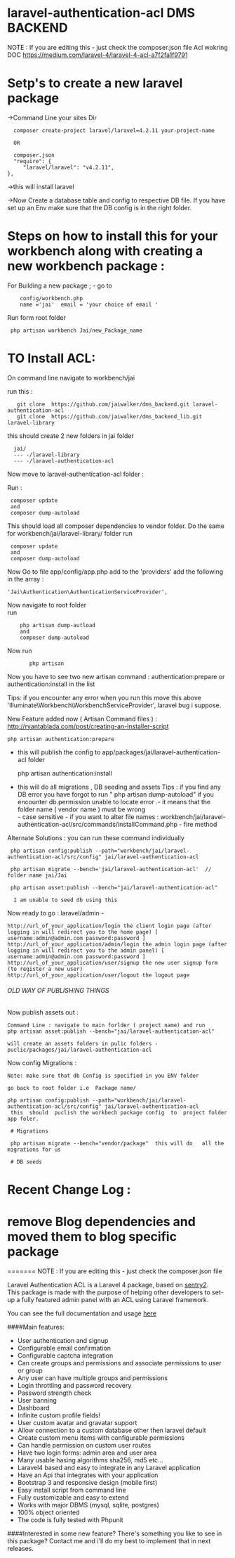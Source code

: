laravel-authentication-acl    DMS BACKEND
==========================

NOTE : If you are editing this - just check the composer.json file
 Acl  wokring DOC https://medium.com/laravel-4/laravel-4-acl-a7f2fa1f9791
# Setp's to create a new laravel  package 
   
   ->Command Line  your sites Dir   
      
      composer create-project laravel/laravel=4.2.11 your-project-name
     
      OR 
   
      composer.json
      "require": {
         "laravel/laravel": "v4.2.11",
    },
  
   ->this  will install laravel 
  
   ->Now Create a database table   and config to respective DB  file.
     If  you have set up  an Env make sure  that the DB config is in the right folder. 


# Steps on how to install  this for your workbench along with creating a new workbench package :
   
   For Building  a new package ;
    -  go  to  
        
        config/workbench.php  
        name ='jai'  email = 'your choice of email ' 
             
   Run form root folder 
      
     php artisan workbench Jai/new_Package_name

   # TO Install ACL:
   
   On command line navigate to workbench/jai

   run this  : 
               
       git clone  https://github.com/jaiwalker/dms_backend.git laravel-authentication-acl
       git clone  https://github.com/jaiwalker/dms_backend_lib.git  laravel-library

   this should create 2 new folders in jai folder  

      jai/
      --- -/laravel-library
      --- -/laravel-authentication-acl
      
   Now move to laravel-authentication-acl folder :
   
   Run :
   
     composer update  
     and
     composer dump-autoload
     
   
   This should load all composer dependencies to vendor folder.
   Do the same for workbench/jai/laravel-library/ folder 
   run  
   
     composer update   
     and 
     composer dump-autoload 

   Now Go to file app/config/app.php add to the 'providers'
    add the following in the array :

    'Jai\Authentication\AuthenticationServiceProvider',

   Now navigate to root  folder    
     run 
        
        php artisan dump-autload  
        and
        composer dump-autoload 

   Now  run
           
           php artisan 
   Now you have to see two new artisan command : authentication:prepare or authentication:install in the list     
   
   Tips: if  you encounter any error  when you run this move this  above 'Illuminate\Workbench\WorkbenchServiceProvider',
      laravel  bug  i suppose.
             
  New Feature added now ( Artisan Command  files ) : http://ryantablada.com/post/creating-an-installer-script
   
    php artisan authentication:prepare  
  
  - this  will publish the config to app/packages/jai/laravel-authentication-acl folder 

     php artisan authentication:install 
  
  -  this will do all migrations , DB seeding and assets 
   Tips  : if you find  any DB error   you have forgot to run    " php artisan dump-autoload"
            if  you encounter db.permission  unable to locate error .- it means  that  the folder name  ( vendor name ) must be wrong  
            - case sensitive - if  you want to alter  file names : workbench/jai/laravel-authentication-acl/src/commands/installCommand.php - fire method  
 
 Alternate Solutions : you can run these command individually
     
     php artisan config:publish --path="workbench/jai/laravel-authentication-acl/src/config" jai/laravel-authentication-acl
     
     php artisan migrate --bench='jai/laravel-authentication-acl'  // folder name jai/Jai 
     
     php artisan asset:publish --bench="jai/laravel-authentication-acl"
     
      I am unable to seed db using this 
 
   
 Now   ready to go :    laravel/admin - 

    http://url_of_your_application/login the client login page (after logging in will redirect you to the home page) [ username:admin@admin.com password:password ]
    http://url_of_your_application/admin/login the admin login page (after logging in will redirect you to the admin panel) [ username:admin@admin.com password:password ]
    http://url_of_your_application/user/signup the new user signup form (to register a new user)
    http://url_of_your_application/user/logout the logout page


###### OLD WAY OF PUBLISHING THINGS ##########

   Now publish assets out :
    
    Command Line : navigate to main forlder ( project name) and run 
    php artisan asset:publish --bench="jai/laravel-authentication-acl"

    will create an assets folders in pulic folders - puclic/packages/jai/laravel-authentication-acl  

   Now config Migrations :

    Note: make sure that db Config is specified in you ENV folder
    
    go back to root folder i.e  Package name/

    php artisan config:publish --path="workbench/jai/laravel-authentication-acl/src/config" jai/laravel-authentication-acl
     this  should  puclish the workbech package config  to  project folder app foler.

     # Migrations 

     php artisan migrate --bench="vendor/package"  this will do   all the migrations for us

     # DB seeds  

    



# Recent Change Log :
 # remove Blog dependencies and moved them  to blog specific package


=======
NOTE : If you are editing this - just check the composer.json file 


Laravel Authentication ACL is a Laravel 4 package, based on <a href="https://github.com/cartalyst/sentry" target="_blank">sentry2</a>. <br/>
This package is made with the purpose of helping other developers to set-up
a fully featured admin panel with an ACL using Laravel framework.

You can see the full documentation and usage [here](docs/index.md)

####Main features:
 - User authentication and signup
 - Configurable email confirmation
 - Configurable captcha integration
 - Can create groups and permissions and associate permissions to user or group
 - Any user can have multiple groups and permissions
 - Login throttling and password recovery
 - Password strength check
 - User banning
 - Dashboard
 - Infinite custom profile fields!
 - User custom avatar and gravatar support
 - Allow connection to a custom database other then laravel default
 - Create custom menu items with configurable permissions
 - Can handle permission on custom user routes
 - Have two login forms: admin area and user area
 - Many usable hasing algorithms sha256, md5 etc...
 - Laravel4 based and easy to integrate in any Laravel application
 - Have an Api that integrates with your application
 - Bootstrap 3 and responsive design (mobile first)
 - Easy install script from command line
 - Fully customizable and easy to extend
 - Works with major DBMS (mysql, sqlite, postgres)
 - 100% object oriented
 - The code is fully tested with Phpunit

####Interested in some new feature?
There's something you like to see in this package?
Contact me and i'll do my best to implement that in next releases.